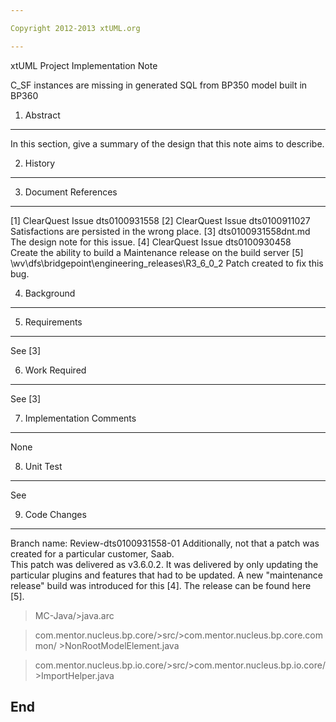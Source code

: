 ```yaml
---

Copyright 2012-2013 xtUML.org

---
```


xtUML Project Implementation Note

C_SF instances are missing in generated SQL from BP350 model built in BP360


1. Abstract
-----------
In this section, give a summary of the design that this note aims to
describe.

2. History
----------

3. Document References
----------------------
[1] ClearQuest Issue dts0100931558
[2] ClearQuest Issue dts0100911027
    Satisfactions are persisted in the wrong place.
[3] dts0100931558dnt.md
    The design note for this issue.
[4] ClearQuest Issue dts0100930458    
    Create the ability  to  build a Maintenance release on the build server
[5] \\wv\dfs\bridgepoint\engineering_releases\R3_6_0_2
    Patch created to fix this bug.
         
4. Background
-------------

5. Requirements
---------------
See [3]

6. Work Required
----------------
See [3]

7. Implementation Comments
--------------------------
None

8. Unit Test
------------
See 

9. Code Changes
---------------
Branch name: Review-dts0100931558-01
Additionally, not that a patch was created for a particular customer, Saab.  
This patch was delivered as v3.6.0.2.  It was delivered by only updating the
particular plugins and features that had to be updated.  A new "maintenance
release" build was introduced for this [4].  The release can be found here [5].
 

>MC-Java/>java.arc

>com.mentor.nucleus.bp.core/>src/>com.mentor.nucleus.bp.core.common/
    >NonRootModelElement.java

>com.mentor.nucleus.bp.io.core/>src/>com.mentor.nucleus.bp.io.core/
    >ImportHelper.java	
    
End
---

